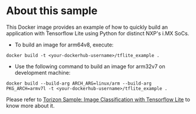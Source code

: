 # About this sample

This Docker image provides an example of how to quickly build an application with Tensorflow Lite using Python for distinct NXP's i.MX SoCs.


- To build an image for arm64v8, execute:
```
docker build -t <your-dockerhub-username>/tflite_example .
```

- Use the following command to build an image for arm32v7 on development machine:
```
docker build --build-arg ARCH_ARG=linux/arm --build-arg PKG_ARCH=armv7l -t <your-dockerhub-username>/tflite_example .
```

Please refer to [Torizon Sample: Image Classification with Tensorflow Lite](http://developer.toradex.com/knowledge-base/torizon-sample-image-classification-with-tensorflow-lite) to know more about it.
